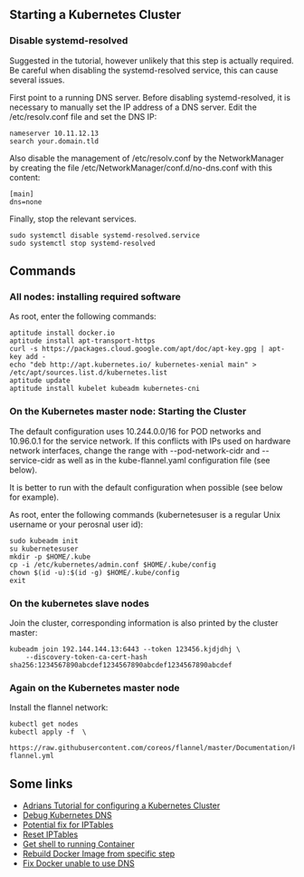 
## Starting a Kubernetes Cluster

### Disable systemd-resolved
Suggested in the tutorial, however unlikely that this step is actually required. Be careful when disabling the systemd-resolved service, this can cause several issues.

First point to a running DNS server.
Before disabling systemd-resolved, it is necessary to manually set the IP address of a DNS server.
Edit the /etc/resolv.conf file and set the DNS IP:

    nameserver 10.11.12.13
    search your.domain.tld

Also disable the management of /etc/resolv.conf by the NetworkManager by creating the file
/etc/NetworkManager/conf.d/no-dns.conf with this content:

    [main]
    dns=none

Finally, stop the relevant services.

    sudo systemctl disable systemd-resolved.service
    sudo systemctl stop systemd-resolved



## Commands
### All nodes: installing required software

As root, enter the following commands:

    aptitude install docker.io
    aptitude install apt-transport-https
    curl -s https://packages.cloud.google.com/apt/doc/apt-key.gpg | apt-key add -
    echo "deb http://apt.kubernetes.io/ kubernetes-xenial main" > /etc/apt/sources.list.d/kubernetes.list
    aptitude update
    aptitude install kubelet kubeadm kubernetes-cni


### On the Kubernetes master node: Starting the Cluster

The default configuration uses 10.244.0.0/16 for POD networks and 10.96.0.1 for the service network.
If this conflicts with IPs used on hardware network interfaces, change the range with --pod-network-cidr
and --service-cidr as well as in the kube-flannel.yaml configuration file (see below).

It is better to run with the default configuration when possible (see below for example).

As root, enter the following commands (kubernetesuser is a regular Unix username or your perosnal user id):

    sudo kubeadm init
    su kubernetesuser
    mkdir -p $HOME/.kube
    cp -i /etc/kubernetes/admin.conf $HOME/.kube/config
    chown $(id -u):$(id -g) $HOME/.kube/config
    exit

### On the kubernetes slave nodes

Join the cluster, corresponding information is also printed by the cluster master:

    kubeadm join 192.144.144.13:6443 --token 123456.kjdjdhj \
        --discovery-token-ca-cert-hash sha256:1234567890abcdef1234567890abcdef1234567890abcdef


### Again on the Kubernetes master node
Install the flannel network:

    kubectl get nodes
    kubectl apply -f  \
        https://raw.githubusercontent.com/coreos/flannel/master/Documentation/kube-flannel.yml



## Some links

- [Adrians Tutorial for configuring a Kubernetes Cluster](https://github.com/asqasq/docs/blob/master/kubernetes/kubernetes.md)
- [Debug Kubernetes DNS](https://kubernetes.io/docs/tasks/administer-cluster/dns-debugging-resolution/)
- [Potential fix for IPTables](https://github.com/coredns/coredns/issues/2693)
- [Reset IPTables](https://serverfault.com/questions/200635/best-way-to-clear-all-iptables-rules)
- [Get shell to running Container](https://kubernetes.io/docs/tasks/debug-application-cluster/get-shell-running-container/)
- [Rebuild Docker Image from specific step](https://stackoverflow.com/questions/35154219/rebuild-docker-image-from-specific-step)
- [Fix Docker unable to use DNS](https://stackoverflow.com/questions/24991136/docker-build-could-not-resolve-archive-ubuntu-com-apt-get-fails-to-install-a)